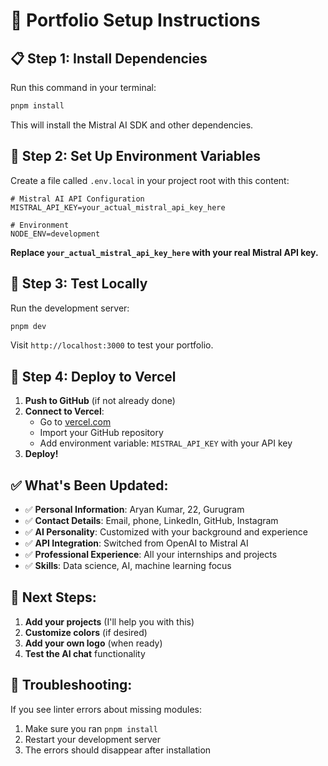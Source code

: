 # 🚀 Portfolio Setup Instructions

## 📋 **Step 1: Install Dependencies**

Run this command in your terminal:

```bash
pnpm install
```

This will install the Mistral AI SDK and other dependencies.

## 🔐 **Step 2: Set Up Environment Variables**

Create a file called `.env.local` in your project root with this content:

```env
# Mistral AI API Configuration
MISTRAL_API_KEY=your_actual_mistral_api_key_here

# Environment
NODE_ENV=development
```

**Replace `your_actual_mistral_api_key_here` with your real Mistral API key.**

## 🎯 **Step 3: Test Locally**

Run the development server:

```bash
pnpm dev
```

Visit `http://localhost:3000` to test your portfolio.

## 🚀 **Step 4: Deploy to Vercel**

1. **Push to GitHub** (if not already done)
2. **Connect to Vercel**:
   - Go to [vercel.com](https://vercel.com)
   - Import your GitHub repository
   - Add environment variable: `MISTRAL_API_KEY` with your API key
3. **Deploy!**

## ✅ **What's Been Updated:**

- ✅ **Personal Information**: Aryan Kumar, 22, Gurugram
- ✅ **Contact Details**: Email, phone, LinkedIn, GitHub, Instagram
- ✅ **AI Personality**: Customized with your background and experience
- ✅ **API Integration**: Switched from OpenAI to Mistral AI
- ✅ **Professional Experience**: All your internships and projects
- ✅ **Skills**: Data science, AI, machine learning focus

## 🎨 **Next Steps:**

1. **Add your projects** (I'll help you with this)
2. **Customize colors** (if desired)
3. **Add your own logo** (when ready)
4. **Test the AI chat** functionality

## 🔧 **Troubleshooting:**

If you see linter errors about missing modules:
1. Make sure you ran `pnpm install`
2. Restart your development server
3. The errors should disappear after installation
